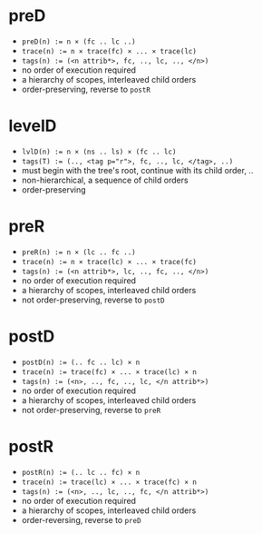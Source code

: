
# preD

* `preD(n) := n × (fc .. lc ..)`
* `trace(n) := n × trace(fc) × ... × trace(lc)`
* `tags(n) := (<n attrib*>, fc, .., lc, .., </n>)`
* no order of execution required
* a hierarchy of scopes, interleaved child orders
* order-preserving, reverse to `postR`

# levelD

* `lvlD(n) := n × (ns .. ls) × (fc .. lc)`
* `tags(T) := (.., <tag p="r">, fc, .., lc, </tag>, ..)`
* must begin with the tree's root,
  continue with its child order, ..
* non-hierarchical, a sequence of child orders
* order-preserving

# preR

* `preR(n) := n × (lc .. fc ..)`
* `trace(n) := n × trace(lc) × ... × trace(fc)`
* `tags(n) := (<n attrib*>, lc, .., fc, .., </n>)`
* no order of execution required
* a hierarchy of scopes, interleaved child orders
* not order-preserving, reverse to `postD`

# postD

* `postD(n) := (.. fc .. lc) × n`
* `trace(n) := trace(fc) × ... × trace(lc) × n`
* `tags(n) := (<n>, .., fc, .., lc, </n attrib*>)`
* no order of execution required
* a hierarchy of scopes, interleaved child orders
* not order-preserving, reverse to `preR`

# postR

* `postR(n) := (.. lc .. fc) × n`
* `trace(n) := trace(lc) × ... × trace(fc) × n`
* `tags(n) := (<n>, .., lc, .., fc, </n attrib*>)`
* no order of execution required
* a hierarchy of scopes, interleaved child orders
* order-reversing, reverse to `preD`
